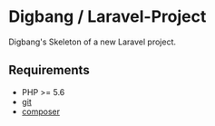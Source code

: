 # Digbang / Laravel-Project
Digbang's Skeleton of a new Laravel project.

## Requirements

* PHP >= 5.6
* [git](http://git-scm.com)
* [composer](http://getcomposer.org)